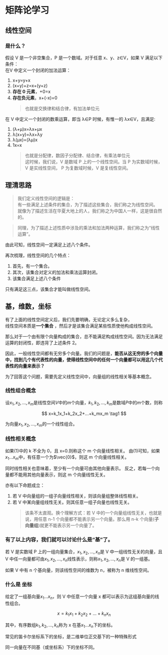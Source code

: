 # 矩阵论学习

## 线性空间

### 是什么？

假设 V 是一个非空集合，P 是一个数域。对于任意 x、y、z∈V，如果 V 满足以下条件：  
在V 中定义一个封闭的加法运算：

1. x+y=y+x
2. (x+y)+z=x+(y+z)
3. **存在 0 元素**，+0=x
4. **存在负元素**，x+(-x)=0
    > 也就是交换律和结合律，有加法单位元

在 V 中定义一个封闭的数乘运算，即当 λ∈P 时候，有惟一的 λx∈V，且满足:

1. (λ+μ)x=λx+μx
2. λ(x+y)=λx+λy
3. λ(μx)=(λμ)x
4. 1x=x
    > 也就是分配律，数因子分配律、结合律，有乘法单位元  
    > 这时候，我们说，V 是数域 P 上的一个线性空间。当 P 为实数域时候，V 是实线性空间，
    > P 为复数域时候，V 是复线性空间。

## 理清思路

> 我们定义线性空间的逻辑是：  
> 有一些满足上述条件的集合，为了描述这些集合，我们称之为线性空间。
> 就像为了描述生活在华夏大地上的人，我们称之为中国人一样，这是很自然的。

> 同理，为了描述上述性质中涉及的乘法和加法两种运算，我们称之为“线性运算”。

由此可知，线性空间一定满足上述八个条件。

再次梳理，线性空间的几个特点：

1. 首先，有一个集合。
2. 其次，该集合对定义的加法和乘法运算封闭。
3. 该集合满足上述八个条件

只有满足这三点，该集合才能叫做线性空间。

## 基，维数，坐标

有了上面的线性空间定义后，我们先要明确，无论定义多么复杂，  
线性空间本质是**一个集合** ，然后才是该集合满足某些性质使他构成线性空间。

那么对于一个由有限个向量构成的集合，总不能满足构成线性空间。因为无法满足运算的封闭性，即违背了上述条件 2。

因此，一般线性空间都有无穷多个向量。我们的问题是，**能否从这无穷的多个向量中，找到几个有代表性的向量，使得线性空间中的任何一个向量都可以用这几个代表性的向量来表示？**

为了回答这个问题，需要先定义线性空间中，向量组的线性相关等基本概念。

### 线性组合概念

设$x_1,x_2,...,x_m$是线性空间$V$中的$m$个向量，$k_1,k_2,...,k_m$是数域$P$中的$m$个数，则称

$$
        x=k_1x_1+k_2x_2+...+k_mx_m  \tag1
$$

为向量$x_1,x_2,...,x_m$的一个线性组合。

### 线性相关概念

如果(1)中的 k 不全为 0，且 x=0.则称这个 m 个向量线性相关。
由(1)可知，如果$x_1...x_m$中，有任意一个为$\vec{0}$，则这 m 个向量线性相关。

同时线性相关也意味着，至少有一个向量可由其他向量表示。
反之，若每一个向量都不能用其他向量表示，则这 m 个向量线性无关。

亦有以下命题成立：

1. 若 V 中向量组的一组子向量线性相关，则该向量组整体线性相关。
2. 若 V 中某向量组线性无关。则其任意一组子向量也线性无关。
    > 该条不太直观。换个理解方式：若 V 中的一个向量组线性无关，也就是说，用任意 n-1 个向量都不能表示另一个向量。那么用 n-k 个向量(**子向量组**)就更不能表示另一个向量了。

### 有了以上内容，我们就可以讨论什么是“基”了。

若 V 是实数域 P 上的一组向量集合，$x_1,x_2,...,x_n$是 V 中一组线性无关的向量，且 V 中任一向量都可由$x_1,x_2,...,x_n$线性表示，则称$x_1,x_2,...,x_n$是 V 的一组基。

如果 V 中有 n 个基向量，则该线性空间的维数为 n，被称为 n 维线性空间。

### 什么是 坐标

给定了一组基向量$x_1...x_n$，则 V 中任意一个向量 x 都可以表示为这组基向量的线性组合。

$$
x=k_1x_1+k_2x_2+...+k_nx_n
$$

其中，有序数组$k_1,k_2,...,k_n$称为 x 在基$x_1...x_n$下的坐标。

常见的笛卡尔坐标系下的坐标，是二维单位正交基下的一种特殊形式

同一向量在不同基（或坐标系）下的坐标不同。
